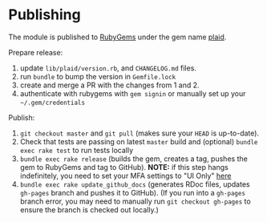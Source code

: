 # Publishing

The module is published to [RubyGems][1] under the gem name [plaid][2].

Prepare release:

1. update `lib/plaid/version.rb`, and `CHANGELOG.md` files.
2. run `bundle` to bump the version in `Gemfile.lock`
3. create and merge a PR with the changes from 1 and 2.
4. authenticate with rubygems with `gem signin` or manually set up your `~/.gem/credentials`

Publish:

1. `git checkout master` and `git pull` (makes sure your `HEAD` is up-to-date).
2. Check that tests are passing on latest `master` build and (optional) `bundle exec rake test` to run tests locally
3. `bundle exec rake release` (builds the gem, creates a tag, pushes the gem to RubyGems and tag to GitHub). **NOTE:** if this step hangs indefinitely, you need to set your MFA settings to "UI Only" [here](https://rubygems.org/profile/edit)
4. `bundle exec rake update_github_docs` (generates RDoc files, updates `gh-pages` branch and pushes it to GitHub). (If you run into a `gh-pages` branch error, you may need to manually run `git checkout gh-pages` to ensure the branch is checked out locally.)

[1]: https://rubygems.org/
[2]: https://rubygems.org/gems/plaid

